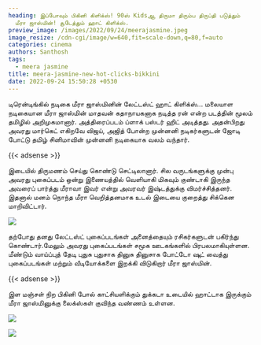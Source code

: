```yaml
---
heading: இப்போவும் பிகினி கிளிக்ஸ்! 90ஸ் Kidsஆ திருமா திரும்ப திருப்தி படுத்தும்
  மீரா ஜாஸ்மின்! சூடேத்தும் ஹாட் கிளிக்ஸ்.
preview_image: /images/2022/09/24/meerajasmine.jpeg
image_resize: /cdn-cgi/image/w=640,fit=scale-down,q=80,f=auto
categories: cinema
authors: Santhosh
tags:
  - meera jasmine
title: meera-jasmine-new-hot-clicks-bikkini
date: 2022-09-24 15:50:28 +0530
---
```

டிரென்டிங்கில் நடிகை மீரா ஜாஸ்மினின் லேட்டஸ்ட் ஹாட் கிளிக்ஸ்...
மலையாள நடிகையான மீரா ஜாஸ்மின் மாதவன் கதாநாயகனாக நடித்த ரன் என்ற படத்தின் மூலம் தமிழில் அறிமுகமானார். அத்திரைப்படம் ப்ளாக் பஸ்டர் ஹிட் அடித்தது. அதன்பிறது அவரது மார்கெட் எகிறவே விஜய், அஜித் போன்ற முன்னனி நடிகர்களுடன் ஜோடி போட்டு தமிழ் சினிமாவின் முன்னனி நடிகையாக வலம் வந்தார்.

{{< adsense >}}


இடையில் திருமணம் செய்து கொண்டு செட்டிலானார். சில வருடங்களுக்கு முன்பு அவரது புகைப்படம் ஒன்று இணையத்தில் வெளியாகி மிகவும் குண்டாகி இருந்த அவரைப் பார்த்து மீராவா இவர் என்று அவரவர் இஷ்டத்துக்கு விமர்ச்சித்தனர். இதனால் மனம் நொந்த மீரா வெறித்தனமாக உடல் இடையை குறைத்து சிக்கென மாறிவிட்டார். 

![](/images/2022/09/24/meera-jasmine-new-hot-clicks-bikkini44.jpeg)

தற்போது தனது லேட்டஸ்ட் புகைப்படங்கள் அனைத்தையும் ரசிகர்களுடன் பகிர்ந்து கொண்டார்.மேலும் அவரது புகைப்படங்கள் சமூக ஊடகங்களில் பிரபலமாகியுள்ளன. மீண்டும் வாய்ப்புத் தேடி புதுசு புதுசாக தினுசு தினுசாக போட்டோ ஷுட் வைத்து புகைப்படங்கள் மற்றும் வீடியோக்களை இறக்கி விடுகிறார் மீரா ஜாஸ்மின். 

{{< adsense >}}

இள மஞ்சள் நிற பிகினி போல் காட்சியளிக்கும் துக்கடா உடையில் ஹாட்டாக இருக்கும் மீரா ஜாஸ்மினுக்கு லைக்ஸ்கள் குவிந்த வண்ணம் உள்ளன.

![](/images/2022/09/24/meera-jasmine-new-hot-clicks-bikkini.jpeg)

![](/images/2022/09/24/meera-jasmine-new-hot-clicks-bikkini44.jpeg)